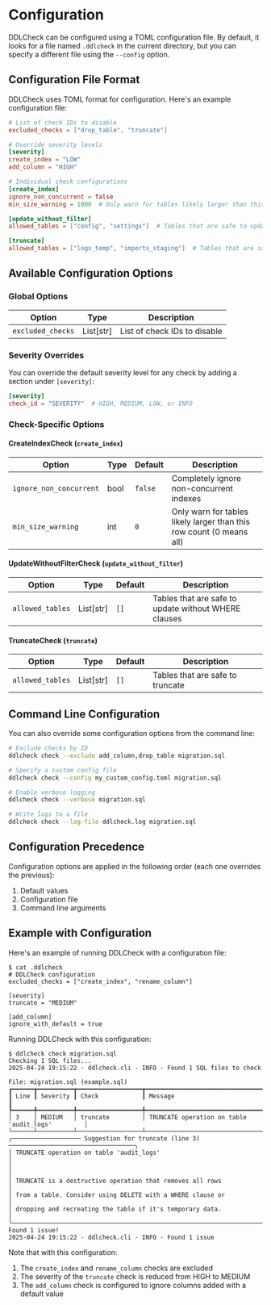 # Configuration

DDLCheck can be configured using a TOML configuration file. By default, it looks for a file named `.ddlcheck` in the current directory, but you can specify a different file using the `--config` option.

## Configuration File Format

DDLCheck uses TOML format for configuration. Here's an example configuration file:

```toml
# List of check IDs to disable
excluded_checks = ["drop_table", "truncate"]

# Override severity levels
[severity]
create_index = "LOW"
add_column = "HIGH"

# Individual check configurations
[create_index]
ignore_non_concurrent = false
min_size_warning = 1000  # Only warn for tables likely larger than this

[update_without_filter]
allowed_tables = ["config", "settings"]  # Tables that are safe to update without filters

[truncate]
allowed_tables = ["logs_temp", "imports_staging"]  # Tables that are safe to truncate
```

## Available Configuration Options

### Global Options

| Option            | Type      | Description                     |
|-------------------|-----------|--------------------------------|
| `excluded_checks` | List[str] | List of check IDs to disable   |

### Severity Overrides

You can override the default severity level for any check by adding a section under `[severity]`:

```toml
[severity]
check_id = "SEVERITY"  # HIGH, MEDIUM, LOW, or INFO
```

### Check-Specific Options

#### CreateIndexCheck (`create_index`)

| Option                 | Type    | Default | Description                                                    |
|------------------------|---------|---------|----------------------------------------------------------------|
| `ignore_non_concurrent` | bool    | `false` | Completely ignore non-concurrent indexes                       |
| `min_size_warning`     | int     | `0`     | Only warn for tables likely larger than this row count (0 means all) |

#### UpdateWithoutFilterCheck (`update_without_filter`)

| Option           | Type      | Default | Description                                       |
|------------------|-----------|---------|---------------------------------------------------|
| `allowed_tables` | List[str] | `[]`    | Tables that are safe to update without WHERE clauses |

#### TruncateCheck (`truncate`)

| Option           | Type      | Default | Description                    |
|------------------|-----------|---------|--------------------------------|
| `allowed_tables` | List[str] | `[]`    | Tables that are safe to truncate |

## Command Line Configuration

You can also override some configuration options from the command line:

```bash
# Exclude checks by ID
ddlcheck check --exclude add_column,drop_table migration.sql

# Specify a custom config file
ddlcheck check --config my_custom_config.toml migration.sql

# Enable verbose logging
ddlcheck check --verbose migration.sql

# Write logs to a file
ddlcheck check --log-file ddlcheck.log migration.sql
```

## Configuration Precedence

Configuration options are applied in the following order (each one overrides the previous):

1. Default values
2. Configuration file
3. Command line arguments

## Example with Configuration

Here's an example of running DDLCheck with a configuration file:

```terminal
$ cat .ddlcheck
# DDLCheck configuration
excluded_checks = ["create_index", "rename_column"]

[severity]
truncate = "MEDIUM"

[add_column]
ignore_with_default = true
```

Running DDLCheck with this configuration:

```terminal
$ ddlcheck check migration.sql
Checking 1 SQL files...
2025-04-24 19:15:22 - ddlcheck.cli - INFO - Found 1 SQL files to check

File: migration.sql (example.sql)
┏━━━━━━┳━━━━━━━━━━┳━━━━━━━━━━━━━━━━━━┳━━━━━━━━━━━━━━━━━━━━━━━━━━━━━━━━━━━━━━━━━━━━━━━━━┓
┃ Line ┃ Severity ┃ Check            ┃ Message                                          ┃
┡━━━━━━╇━━━━━━━━━━╇━━━━━━━━━━━━━━━━━━╇━━━━━━━━━━━━━━━━━━━━━━━━━━━━━━━━━━━━━━━━━━━━━━━━━┩
│ 3    │ MEDIUM   │ truncate         │ TRUNCATE operation on table 'audit_logs'         │
└──────┴──────────┴──────────────────┴──────────────────────────────────────────────────┘
╭─────────────────── Suggestion for truncate (line 3) ───────────────────────────────────╮
│ TRUNCATE operation on table 'audit_logs'                                               │
│                                                                                        │
│ TRUNCATE is a destructive operation that removes all rows                              │
│ from a table. Consider using DELETE with a WHERE clause or                             │
│ dropping and recreating the table if it's temporary data.                              │
╰────────────────────────────────────────────────────────────────────────────────────────╯
Found 1 issue!
2025-04-24 19:15:22 - ddlcheck.cli - INFO - Found 1 issue
```

Note that with this configuration:

1. The `create_index` and `rename_column` checks are excluded
2. The severity of the `truncate` check is reduced from HIGH to MEDIUM
3. The `add_column` check is configured to ignore columns added with a default value
